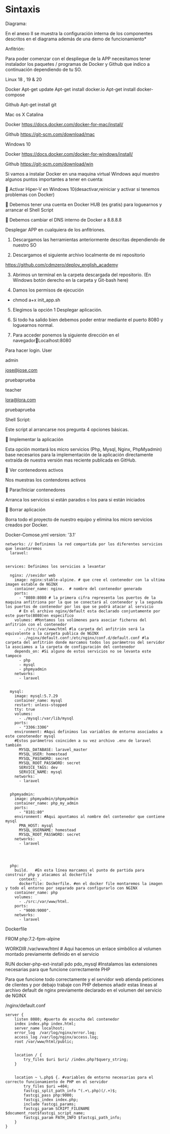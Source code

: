 # Sintaxis
Diagrama:


En el anexo II se muestra la configuración interna de los componentes descritos en el diagrama además de una demo de funcionamiento*



Anfitrión:

Para poder comenzar con el despliegue de la APP necesitamos tener instalador los paquetes / programas de Docker y Github que indico a continuación dependiendo de tu SO.

Linux 18 , 19 & 20

Docker
Apt-get update
Apt-get install docker.io
Apt-get install docker-compose

Github
Apt-get install git




Mac os X Catalina

Docker
https://docs.docker.com/docker-for-mac/install/

Github
https://git-scm.com/download/mac


Windows 10

Docker
https://docs.docker.com/docker-for-windows/install/

Github
https://git-scm.com/download/win


Si vamos a instalar Docker en una maquina virtual Windows aquí muestro algunos puntos importantes a tener en cuenta:

	Activar Hiper-V en Windows 10(desactivar,reiniciar y activar si tenemos problemas con Docker)

 

	Debemos tener una cuenta en Docker HUB (es gratis) para loguearnos y arrancar el Shell Script


	Debemos cambiar el DNS interno de Docker a 8.8.8.8

 



Desplegar APP en cualquiera de los anfitriones.

1.	Descargamos las herramientas anteriormente descritas dependiendo de nuestro SO

2.	Descargamos el siguiente archivo localmente de mi repositorio

https://github.com/cdmzero/deploy_english_academy


3.	Abrimos un terminal en la carpeta descargada del repositorio. 
(En Windows botón derecho en la carpeta  y Git-bash here) 





4.	Damos los permisos de ejecución

-	chmod a+x init_app.sh


5.	Elegimos la opción 1 Desplegar aplicación.

 


6.	Si todo ha salido bien debemos poder entrar mediante el puerto 8080 y loguearnos normal.

7.	Para acceder ponemos la siguiente dirección en el navegadorLocalhost:8080

Para hacer login.
User	

admin 

jose@jose.com

pruebaprueba


teacher	

lora@lora.com

pruebaprueba
  

Shell Script:

Este script al arrancarse nos pregunta 4 opciones básicas.

	Implementar la aplicación

Esta opción montará los micro servicios (Php, Mysql, Nginx, PhpMyadmin) base necesarios para la implementación de la aplicación directamente extraída de nuestra versión mas reciente publicada en GitHub.


	Ver contenedores activos

Nos muestras los contendores activos

	Parar/Iniciar contenedores

Arranca los servicios si están parados o los para si están iniciados

	Borrar aplicación

Borra todo el proyecto de nuestro equipo y elimina los micro
servicios creados por Docker.

Docker-Comose.yml
version: '3.1'
	

	networks: // Definimos la red compartida por los diferentes servicios que levantaremos 
	  laravel:
	

	services: Definimos los servicios a levantar
	  
	  nginx: //sevidor web 
	    image: nginx:stable-alpine. # que cree el contenedor con la ultima imagen estable de NGINX
	    container_name: nginx.  # nombre del contenedor generado
	    ports:
	      - "8080:8080 # la primera cifra representa los puertos de la maquina anfitriona por la que se conectará al contenedor y la segunda los puertos de contenedor por los que se podrá atacar al servicio
	      # En el archivo nginx/default esta declarado conjuntamente por este puerto(8080)en especifico
	    volumes: #Montamos los volúmenes para asociar ficheros del anfitrión con el contenedor
	      - ./src:/var/www/html #la carpeta del anfitrión será la equivalente a la carpeta publica de NGINX
	      - ./nginx/default.conf:/etc/nginx/conf.d/default.conf #la carpeta del anfitrión donde marcamos todos los parámetros del servidor la asociamos a la carpeta de configuración del contenedor
	    depends_on: #Si alguno de estos servicios no se levanta este tampoco
	      - php
	      - mysql
	      - phpmyadmin
	    networks:
	      - laravel
	

	  mysql:
	    image: mysql:5.7.29
	    container_name: mysql
	    restart: unless-stopped
	    tty: true
	    volumes:
	      - ./mysql:/var/lib/mysql
	    ports:
	      - "3306:3306"
	    environment: #Aqui definimos las variables de entorno asociados a este conotenedor mysql
	    #Estos parámetros coinciden a su vez archivo .env de laravel también
	      MYSQL_DATABASE: laravel_master
	      MYSQL_USER: homestead
	      MYSQL_PASSWORD: secret
	      MYSQL_ROOT_PASSWORD: secret
	      SERVICE_TAGS: dev
	      SERVICE_NAME: mysql
	    networks:
	      - laravel
	

	  phpmyadmin:
	    image: phpmyadmin/phpmyadmin
	    container_name: php_my_admin
	    ports:
	      - "8181:80"
	    environment: #Aqui apuntamos al nombre del contenedor que contiene mysql
	      PMA_HOST: mysql 
	      MYSQL_USERNAME: homestead
	      MYSQL_ROOT_PASSWORD: secret
	    networks:
	      - laravel
	

	

	  php:
	    build.   #En esta línea marcamos el punto de partida para construir php y atacamos al dockerfile   
	      context: .
	      dockerfile: Dockerfile. #en el docker file montaremos la imagen y todo el entorno por separado para configurarlo con NGINX
	    container_name: php 
	    volumes:
	      - ./src:/var/www/html.  
	    ports:
	      - "9000:9000".    
	    networks:
	      - laravel



Dockerfile


FROM php:7.2-fpm-alpine

WORKDIR /var/www/html  # Aqui hacemos un enlace simbólico al volumen montado previamente definido en el servicio

RUN docker-php-ext-install pdo pdo_mysql #Instalamos las extensiones necesarias para que funcione correctamente PHP 



Para que funcione todo correctamente y el servidor web atienda peticiones de clientes y por debajo trabaje con PHP debemos añadir estas líneas al archivo default de nginx previamente declarado en el volumen del servicio de NGINX

/nginx/default.conf

	server {
	    listen 8080; #puerto de escucha del contenedor
	    index index.php index.html;
	    server_name localhost;
	    error_log  /var/log/nginx/error.log;
	    access_log /var/log/nginx/access.log;
	    root /var/www/html/public;
	

	    location / {
	        try_files $uri $uri/ /index.php?$query_string;
	    }
	

	    location ~ \.php$ {. #variables de entorno necesarias para el correcto funcionamiento de PHP en el servidor
	        try_files $uri =404;
	        fastcgi_split_path_info ^(.+\.php)(/.+)$;
	        fastcgi_pass php:9000;
	        fastcgi_index index.php;
	        include fastcgi_params;
	        fastcgi_param SCRIPT_FILENAME $document_root$fastcgi_script_name;
	        fastcgi_param PATH_INFO $fastcgi_path_info;
	    }
	}


